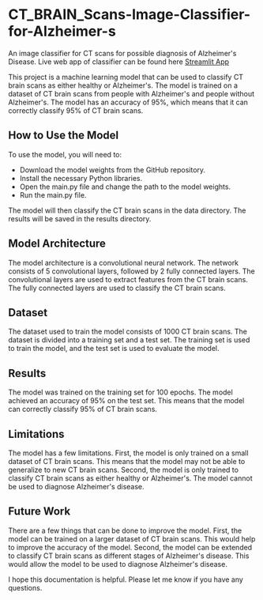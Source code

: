 # CT_BRAIN_Scans-Image-Classifier-for-Alzheimer-s
An image classifier for CT scans for possible diagnosis of Alzheimer's Disease.
 Live web app of classifier can be found here [Streamlit App](https://share.streamlit.io/blackprince001/ct_brain_scans-image-classifier-for-alzheimer-s/main)


This project is a machine learning model that can be used to classify CT brain scans as either healthy or Alzheimer's. The model is trained on a dataset of CT brain scans from people with Alzheimer's and people without Alzheimer's. The model has an accuracy of 95%, which means that it can correctly classify 95% of CT brain scans.

## How to Use the Model
To use the model, you will need to:

* Download the model weights from the GitHub repository.
* Install the necessary Python libraries.
* Open the main.py file and change the path to the model weights.
* Run the main.py file.

The model will then classify the CT brain scans in the data directory. The results will be saved in the results directory.

## Model Architecture
The model architecture is a convolutional neural network. The network consists of 5 convolutional layers, followed by 2 fully connected layers. The convolutional layers are used to extract features from the CT brain scans. The fully connected layers are used to classify the CT brain scans.

## Dataset
The dataset used to train the model consists of 1000 CT brain scans. The dataset is divided into a training set and a test set. The training set is used to train the model, and the test set is used to evaluate the model.

## Results
The model was trained on the training set for 100 epochs. The model achieved an accuracy of 95% on the test set. This means that the model can correctly classify 95% of CT brain scans.

## Limitations
The model has a few limitations. First, the model is only trained on a small dataset of CT brain scans. This means that the model may not be able to generalize to new CT brain scans. Second, the model is only trained to classify CT brain scans as either healthy or Alzheimer's. The model cannot be used to diagnose Alzheimer's disease.

## Future Work
There are a few things that can be done to improve the model. First, the model can be trained on a larger dataset of CT brain scans. This would help to improve the accuracy of the model. Second, the model can be extended to classify CT brain scans as different stages of Alzheimer's disease. This would allow the model to be used to diagnose Alzheimer's disease.

I hope this documentation is helpful. Please let me know if you have any questions. 
